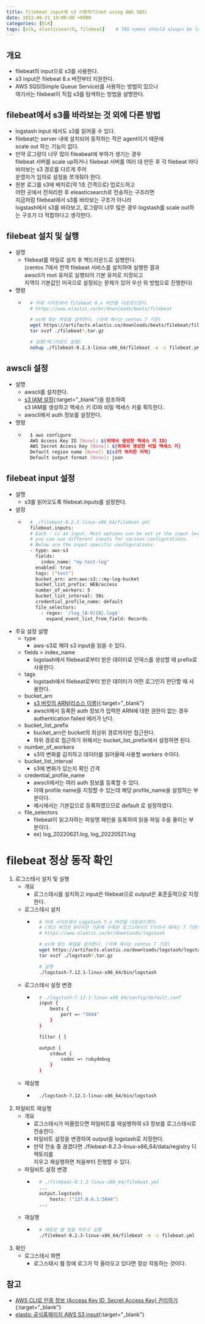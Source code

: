 ```yaml
---
title: filebeat input에 s3 사용하기(not using AWS SQS)
date: 2022-06-21 19:00:00 +0900
categories: [ELK]
tags: [elk, elasticsearch, filebeat]    # TAG names should always be lowercase
---
```

## 개요
- filebeat의 input으로 s3를 사용한다.
- s3 input은 filebeat 8.x 버전부터 지원한다.
- AWS SQS(Simple Queue Service)를 사용하는 방법이 있으나  
  여기서는 filebeat이 직접 s3를 탐색하는 방법을 설명한다. 

## filebeat에서 s3를 바라보는 것 외에 다른 방법
- logstash input 에서도 s3를 읽어올 수 있다.
- filebeat는 server 내에 설치되어 동작하는 작은 agent이기 때문에  
  scale out 하는 기능이 없다.
- 만약 로그량이 너무 많아 fileabeat에 부하가 생기는 경우  
  filebeat 서버를 scale up하거나 filebeat 서버를 여러 대 만든 후 
  각 filebeat 마다 바라보는 s3 경로를 다르게 주어  
  운영자가 임의로 설정을 쪼개줘야 한다.
- 원본 로그를 s3에 배치로(약 1초 간격으로) 업로드하고  
  어떤 곳에서 전처리한 후 eleasticsearch로 전송하는 구조라면  
  지금처럼 filebeat에서 s3를 바라보는 구조가 아니라  
  logstash에서 s3를 바라보고, 로그량이 너무 많은 경우 logstash를 scale out하는 구조가 더 적합하다고 생각한다.  

## filebeat 설치 및 실행
- 설명
    - filebeat를 파일로 설치 후 백드라운드로 실행한다.  
      (centos 7에서 전역 filebeat 서비스를 설치하여 실행한 결과  
       awscli가 root 유저로 실행되어 기본 유저로 지정되고   
       지역이 기본값인 미국으로 설정되는 문제가 있어 우선 위 방법으로 진행한다)
- 명령
    - ```bash
        # 아래 사이트에서 filebeat 8.x 버전을 다운로드한다.
        # https://www.elastic.co/kr/downloads/beats/filebeat

        # os에 맞는 파일을 설치한다. (아래 예시는 centos 7 기준)
        wget https://artifacts.elastic.co/downloads/beats/filebeat/filebeat-8.2.3-linux-x86_64.tar.gz
        tar xvzf ./filebeat*.tar.gz

        # 실행(백그라운드 실행)
        nohup ./filebeat-8.2.3-linux-x86_64/filebeat -e -c filebeat.yml &
        ```

## awscli 설정
- 설명
    - awscli를 설치한다.
    - [s3 IAM 설정](https://artiiicy.tistory.com/16){:target="_blank"}을 참조하여   
      s3 IAM를 생성하고 액세스 키 ID와 비밀 액세스 키를 획득한다.
    - awscli에서 auth 정보를 설정한다.
- 명령
    - ```bash
        $ aws configure
        AWS Access Key ID [None]: ${위에서 생성한 액세스 키 ID}
        AWS Secret Access Key [None]: ${위에서 생성한 비밀 액세스 키}
        Default region name [None]: ${s3가 위치한 지역}
        Default output format [None]: json
        ```

## filebeat input 설정
- 설명
    - s3를 읽어오도록 filebeat.inputs를 설정한다.
- 설정
    - ```bash
        # ./filebeat-8.2.3-linux-x86_64/filebeat.yml  
        filebeat.inputs:  
        # Each - is an input. Most options can be set at the input level, so  
        # you can use different inputs for various configurations.  
        # Below are the input specific configurations.  
        - type: aws-s3  
          fields:  
            index_name: "my-test-log"  
          enabled: true  
          tags: ["test"]  
          bucket_arn: arn:aws:s3:::my-log-bucket  
          bucket_list_prefix: WEB/access  
          number_of_workers: 5  
          bucket_list_interval: 30s  
          credential_profile_name: default  
          file_selectors:  
            - regex: '/log_[0-9]{8}.log$'  
              expand_event_list_from_field: Records  
        ```
- 주요 설정 설명
    - type
        - aws-s3로 해야 s3 input을 읽을 수 있다.
    - fields > index_name
        - logstash에서 filebeat로부터 받은 데이터로 인덱스를 생성할 때 prefix로 사용한다.
    - tags
        - logstash에서 filebeat로부터 받은 데이터가 어떤 로그인지 판단할 때 사용한다.
    - bucket_arn
        - [s3 버킷의 ARN(리소스 이름)](https://docs.aws.amazon.com/ko_kr/general/latest/gr/aws-arns-and-namespaces.html){:target="_blank"}
        - awscli에서 등록한 auth 정보가 입력한 ARN에 대한 권한이 없는 경우  
          authentication failed 에러가 난다.
    - bucket_list_prefix
        - bucket_arn은 bucket의 최상위 경로까지만 접근한다.
        - 하위 경로로 접근하기 위해서는 bucket_list_prefix에서 설정하면 된다.
    - number_of_workers
        - s3의 변화를 감지하고 데이터를 읽어올때 사용할 workers 수이다.
    - bucket_list_interval
        - s3에 변화가 있는지 확인 간격
    - credential_profile_name
        - awscli에서는 여러 auth 정보를 등록할 수 있다.
        - 이때 profile name을 지정할 수 있는데 해당 profile_name을 설정하는 부분이다.
        - 예시에서는 기본값으로 등록하였으므로 default 로 설정하였다.
    - file_selectors
        - filebeat이 읽고자하는 파일명 패턴을 등록하여 읽을 파일 수를 줄이는 부분이다.    
        - ex) log_20220621.log, log_20220521.log

# filebeat 정상 동작 확인
1. 로그스태시 설치 및 실행
    - 개요
        - 로그스태시를 설치하고 input은 filebeat으로 output은 표준출력으로 지정한다.
    - 로그스태시 설치
        - ```bash
            # 아래 사이트에서 Logstash 7.x 버전을 다운로드한다.
            # (최신 버전은 8이지만 기존에 구축된 로그스태시가 7이라서 예제는 7 기준으로 적는다)
            # https://www.elastic.co/kr/downloads/logstash

            # os에 맞는 파일을 설치한다. (아래 예시는 centos 7 기준)
            wget https://artifacts.elastic.co/downloads/logstash/logstash-7.12.1-linux-x86_64.tar.gz
            tar xvzf ./logstash*.tar.gz

            # 실행
            ./logstash-7.12.1-linux-x86_64/bin/logstash
            ```
    - 로그스태시 설정 변경
        - ```bash
            # ./logstash-7.12.1-linux-x86_64/config/default.conf
            input {
                beats {
                    port => "5044"
                }
            }

            filter { }

            output {
                stdout {
                    codec => rubydebug
                }
            }
            ```
    - 재실행
        - ```bash
            ./logstash-7.12.1-linux-x86_64/bin/logstash
            ```
2. 파일비트 재실행
    - 개요
        - 로그스태시가 떠올랐으면 파일비트를 재실행하여 s3 정보를 로그스태시로 전송한다.
        - 파일비트 설정을 변경하여 output을 logstash로 지정한다.
        - 만약 전송 중 끊겼다면 ./filebeat-8.2.3-linux-x86_64/data/registry 디렉토리를  
        지우고 재실행하면 처음부터 진행할 수 있다.
    - 파일비트 설정 변경
        - ```bash
            # ./filebeat-8.1.2-linux-x86_64/filebeat.yml
            ...
            output.logstash:
                hosts: ["127.0.0.1:5044"]
            ...
            ```
    - 재실행
        - ```bash
            # 새로운 쉘 창을 띄우고 실행
            ./filebeat-8.2.3-linux-x86_64/filebeat -e -c filebeat.yml
            ```
3. 확인
    - 로그스태시 화면
        - 로그스태시 쉘 창에 로그가 막 올라오고 있다면 정상 작동하는 것이다.

## 참고
- [AWS CLI로 인증 정보 (Access Key ID, Secret Access Key) 관리하기](https://www.daleseo.com/aws-cli-configure/){:target="_blank"}
- [elastic 공식홈페이지 AWS S3 input](https://www.elastic.co/guide/en/beats/filebeat/current/filebeat-input-aws-s3.html){:target="_blank"}
